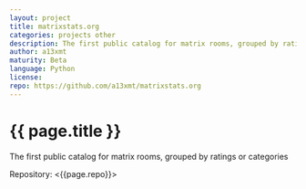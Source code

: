 ```yaml
---
layout: project
title: matrixstats.org
categories: projects other
description: The first public catalog for matrix rooms, grouped by ratings or categories
author: a13xmt
maturity: Beta
language: Python
license: 
repo: https://github.com/a13xmt/matrixstats.org
---
```


# {{ page.title }}
The first public catalog for matrix rooms, grouped by ratings or categories

Repository: <{{page.repo}}>
